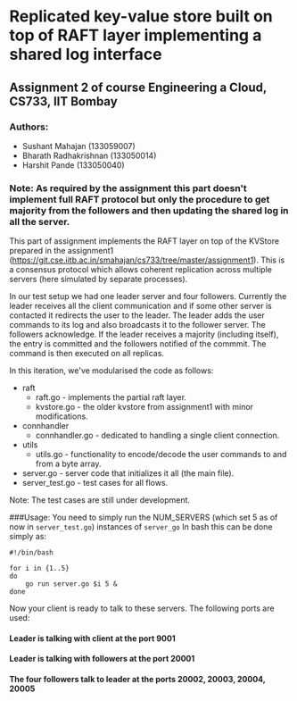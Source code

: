 # Replicated key-value store built on top of RAFT layer implementing a shared log interface

## Assignment 2 of course Engineering a Cloud, CS733, IIT Bombay

### Authors:	
* Sushant Mahajan (133059007)
* Bharath Radhakrishnan (133050014)
* Harshit Pande (133050040)

### Note: As required by the assignment this part doesn't implement full RAFT protocol but only the procedure to get majority from the followers and then updating the shared log in all the server.

This part of assignment implements the RAFT layer on top of the KVStore prepared in the assignment1 (https://git.cse.iitb.ac.in/smahajan/cs733/tree/master/assignment1). This is a consensus protocol which allows coherent replication across multiple servers (here simulated by separate processes).

In our test setup we had one leader server and four followers. Currently the leader receives all the client communication and if some other server is contacted it redirects the user to the leader. The leader adds the user commands to its log and also broadcasts it to the follower server. The followers acknowledge. If the leader receives a majority (including itself), the entry is committed  and the followers notified of the commmit. The command is then executed on all replicas.

In this iteration, we've modularised the code as follows:
* raft
	* raft.go - implements the partial raft layer.
	* kvstore.go - the older kvstore from assignment1 with minor modifications.
* connhandler
	* connhandler.go - dedicated to handling a single client connection.
* utils
	* utils.go - functionality to encode/decode the user commands to and from a byte array.
* server.go - server code that initializes it all (the main file).
* server_test.go - test cases for all flows.

Note: The test cases are still under development.

###Usage:
You need to simply run the NUM_SERVERS (which set 5 as of now in `server_test.go`) instances of `server_go`
In bash this can be done simply as:
```
#!/bin/bash

for i in {1..5}
do
	go run server.go $i 5 &
done
```

Now your client is ready to talk to these servers. The following ports are used:
#### Leader is talking with client at the port 9001
#### Leader is talking with followers at the port 20001
#### The four followers talk to leader at the ports 20002, 20003, 20004, 20005




